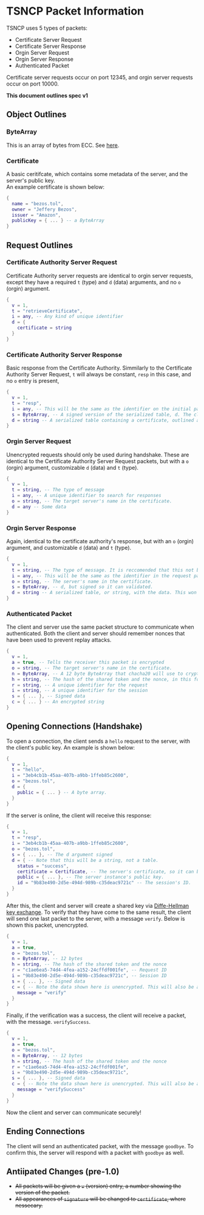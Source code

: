 # TSNCP Packet Information

TSNCP uses 5 types of packets:

- Certificate Server Request
- Certificate Server Response
- Orgin Server Request
- Orgin Server Response
- Authenticated Packet

Certificate server requests occur on port 12345, and orgin server requests occur on port 10000.

**This document outlines spec v1**

## Object Outlines

### ByteArray

This is an array of bytes from ECC. See [here](https://www.computercraft.info/forums2/index.php?/topic/29803-elliptic-curve-cryptography/).

### Certificate

A basic ceritifcate, which contains some metadata of the server, and the server's public key.  
An example certificate is shown below:

```lua
{
  name = "bezos.tol",
  owner = "Jeffery Bezos",
  issuer = "Amazon",
  publicKey = { ... } -- a ByteArray
}
```

## Request Outlines

### Certificate Authority Server Request

Certificate Authority server requests are identical to orgin server requests, except they have a required `t` (type) and `d` (data) arguments, and no `o` (orgin) argument.

```lua
{
  v = 1,
  t = "retrieveCertificate",
  i = any, -- Any kind of unique identifier
  d = {
    certificate = string
  }
}
```

### Certificate Authority Server Response

Basic response from the Certificate Authority. Simmilarly to the Certificate Authority Server Request, `t` will always be constant, `resp` in this case, and no `o` entry is present,

```lua
{
  v = 1,
  t = "resp",
  i = any, -- This will be the same as the identifier on the initial packet
  s = ByteArray, -- A signed version of the serialized table, d. The client should already know the public key of the certificate authority so this can be vertified.
  d = string -- A serialized table containing a certificate, outlined above. Note that this is not encrypted, as no handshake has taken place.
}
```

### Orgin Server Request

Unencrypted requests should only be used during handshake. These are identical to the Certificate Authority Server Request packets, but with a `o` (orgin) argument, customizable `d` (data) and `t` (type).

```lua
{
  v = 1,
  t = string, -- The type of message
  i = any, -- A unique identifier to search for responses
  o = string, -- The target server's name in the certificate.
  d = any -- Some data
}
```

### Orgin Server Response

Again, identical to the certificate authority's response, but with an `o` (orgin) argument, and customizable `d` (data) and `t` (type).

```lua
{
  v = 1,
  t = string, -- The type of message. It is reccomended that this not be the same as the request type, as responses lack a header saying they are a response.
  i = any, -- This will be the same as the identifier in the request packet
  o = string, -- The server's name in the certificate.
  s = ByteArray, -- d, but signed so it can validated.
  d = string -- A serialized table, or string, with the data. This won't be encrypted.
}
```

### Authenticated Packet

The client and server use the same packet structure to communicate when authenticated.
Both the client and server should remember nonces that have been used to prevent replay attacks.

```lua
{
  v = 1,
  a = true, -- Tells the receiver this packet is encrypted
  o = string, -- The target server's name in the certificate.
  n = ByteArray, -- A 12 byte ByteArray that chacha20 will use to crypt the data.
  h = string, -- The hash of the shared token and the nonce, in this format: char(unpack(sha256(char(unpack(shared)) .. char(unpack(nonce))))),
  r = string, -- A unique identifier for the request
  i = string, -- A unique identifier for the session
  s = { ... }, -- Signed data
  c = { ... } -- An encrypted string
}
```

## Opening Connections (Handshake)

To open a connection, the client sends a `hello` request to the server, with the client's public key. An example is shown below:

```lua
{
  v = 1,
  t = "hello",
  i = "3eb4cb1b-45aa-407b-a9bb-1ffeb85c2600",
  o = "bezos.tol",
  d = {
    public = { ... } -- A byte array.
  }
}
```

If the server is online, the client will receive this response:

```lua
{
  v = 1,
  t = "resp",
  i = "3eb4cb1b-45aa-407b-a9bb-1ffeb85c2600",
  o = "bezos.tol",
  s = { ... }, -- The d argument signed
  d = { -- Note that this will be a string, not a table.
    status = "success",
    certificate = Certificate, -- The server's certificate, so it can be verified wit the Certificate Authority
    public = { ... }, -- The server instance's public key.
    id = "9b83e490-2d5e-494d-989b-c35deac9721c" -- The session's ID.
  }
}
```

After this, the client and server will create a shared key via [Diffe-Hellman key exchange](https://en.wikipedia.org/wiki/Diffie%E2%80%93Hellman_key_exchange). To verify that they have come to the same result, the client will send one last packet to the server, with a message `verify`. Below is shown this packet, unencrypted.

```lua
{
  v = 1,
  a = true,
  o = "bezos.tol",
  n = ByteArray, -- 12 bytes
  h = string, -- The hash of the shared token and the nonce
  r = "c1ae6ea5-74d4-4fea-a152-24cffdf001fe", -- Request ID
  i = "9b83e490-2d5e-494d-989b-c35deac9721c", -- Session ID
  s = { ... }, -- Signed data
  c = { -- Note the data shown here is unencrypted. This will also be a string when unencrypted, but is shown as a table here for simplicity.
    message = "verify"
  }
}
```

Finally, if the verification was a success, the client will receive a packet, with the message. `verifySuccess`.

```lua
{
  v = 1,
  a = true,
  o = "bezos.tol",
  n = ByteArray, -- 12 bytes
  h = string, -- The hash of the shared token and the nonce
  r = "c1ae6ea5-74d4-4fea-a152-24cffdf001fe",
  i = "9b83e490-2d5e-494d-989b-c35deac9721c",
  s = { ... }, -- Signed data
  c = { -- Note the data shown here is unencrypted. This will also be a string when unencrypted, but is shown as a table here for simplicity.
    message = "verifySuccess"
  }
}
```

Now the client and server can communicate securely!

## Ending Connections

The client will send an authenticated packet, with the message `goodbye`. To confirm this, the server will respond with a packet with `goodbye` as well.

## Antiipated Changes (pre-1.0)

- ~~All packets will be given a `v` (version) entry, a number showing the version of the packet.~~
- ~~All appearances of `signature` will be changed to `certificate`, where nessecary.~~
